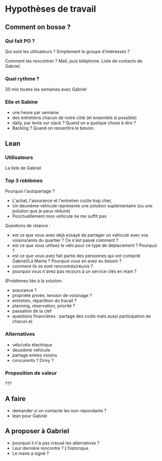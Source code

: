 # Hypothèses de travail

## Comment on bosse ?

### Qui fait PO ? 

Qui sont les utilisateurs ? Simplement le groupe d'intéressés ? 

Comment les rencontrer ? Mail, puis téléphone.
Liste de contacts de Gabriel.

### Quel rythme ?

30 min toutes les semaines avec Gabriel

### Elie et Sabine

- une heure par semaine
- des entretiens chacun de notre côté (et ensemble si possible) 
- daily, par texte sur slack ? Quand on a quelque chose à dire ?
- Backlog ? Quand on ressentira le besoin. 

## Lean

### Utilisateurs

La liste de Gabriel

### Top 3 roblèmes

Pourquoi l'autopartage ? 

- L'achat, l'assurance et l'entretien coûte trop cher,
- Un deuxième vehicule représente une polution suplémentaire (ou une polution que je peux réduire) 
- Ponctuelllement mon vehicule ne me suffit pas

Questions de relance :

- est ce que vous avez déjà essayé de partager un vehicule avec vos voisins/amis du quartier ? Ce s'est passé comment ?
- est ce que vous utilisez le vélo pour ce type de déplacement ? Pourquoi ? 
- est ce que vous avez fait partie des personnes qui ont contacté Gabriel/La Mairie ? Pourquoi vous en avez eu besoin ?
- comment ils se sont rencontrés/réunis ?
- pourquoi vous n'avez pas recours à un service clés en main ? 

(Problèmes liés à la solution.

- assurance ? 
- propriété privée, tension de voisinage ? 
- entretien, répartition du travail ?
- planning, réservation, priorité ? 
- passation de la clef
- questions financières : partage des coûts mais aussi participation de chacun.e)

### Alternatives 

- vélo/vélo électrique
- deuxième vehicule
- partage entres voisins
- concurents ? Drivy ?

### Proposition de valeur

??? 

## A faire 
- demander si on contacte les non-répondants ?
- lean pour Gabriel

## A proposer à Gabriel 
- pourquoi il n'a pas creusé les alternatives ?
- Leur dernière rencontre ? L'historique.
- Le maire a signé ?
